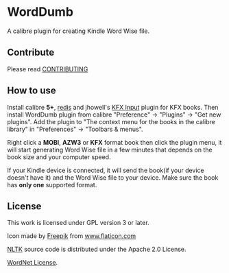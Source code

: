 # WordDumb

A calibre plugin for creating Kindle Word Wise file.

## Contribute

Please read [CONTRIBUTING](./docs/CONTRIBUTING.md)

## How to use

Install calibre **5+**, [redis](https://github.com/redis/redis) and jhowell's [KFX Input](https://www.mobileread.com/forums/showthread.php?t=291290) plugin for KFX books. Then install WordDumb plugin from calibre "Preference" -> "Plugins" -> "Get new plugins". Add the plugin to "The context menu for the books in the calibre library" in "Preferences" -> "Toolbars & menus".

Right click a **MOBI**, **AZW3** or **KFX** format book then click the plugin menu, it will start generating Word Wise file in a few minutes that depends on the book size and your computer speed.

If your Kindle device is connected, it will send the book(if your device doesn't have it) and the Word Wise file to your device. Make sure the book has **only one** supported format.

## License

This work is licensed under GPL version 3 or later.

Icon made by <a href="https://www.flaticon.com/authors/freepik" title="Freepik">Freepik</a> from <a href="https://www.flaticon.com/" title="Flaticon">www.flaticon.com</a>

[NLTK](https://github.com/nltk/nltk) source code is distributed under the Apache 2.0 License.

[WordNet License](https://wordnet.princeton.edu/license-and-commercial-use).
